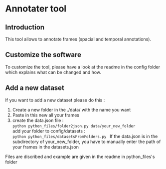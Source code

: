 # Annotater tool
## Introduction
This tool allows to annotate frames (spacial and temporal annotations).


## Customize the software
To customize the tool, please have a look at the readme in the config folder which explains what can be changed and how. 

## Add a new dataset
If you want to add a new dataset please do this : 
1) Create a new folder in the ./data/ with the name you want
2) Paste in this new all your frames
3) 
    create the data.json file :  
    `python python_files/folder2json.py data/your_new_folder `  
    add your folder to config/datasets :  
    `python python_files/datasetsFromFolders.py `
If the data.json is in the subdirectory of your_new_folder, you have to manually enter the path of your frames in the datasets.json  
  
Files are discribed and example are given in the readme in python_files's folder 